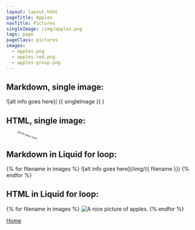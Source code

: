 ```yaml
---
layout: layout.html
pageTitle: Apples
navTitle: Pictures
singleImage: /img/apples.png
tags: page
pageClass: pictures
images:
  - apples.png
  - apples-red.png
  - apples-group.png
---
```


## Markdown, single image:

![alt info goes here]( {{ singleImage }} )

## HTML, single image:

<img src="{{ singleImage }}" alt="info goes here" style="transform: scale(50%) rotate(20deg);" />

## Markdown in Liquid for loop:

{% for filename in images %}
![alt info goes here](/img/{{ filename }})
{% endfor %}

## HTML in Liquid for loop:

{% for filename in images %}
<img src="/img/{{ filename }}" alt="A nice picture of apples." />
{% endfor %}

[Home](/)
